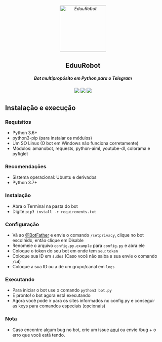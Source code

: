 <h6 align="center">
  <img src="https://i.imgur.com/tosnDbv.png" alt="EduuRobot" height="150px">
  <h2 align="center">EduuRobot</h2>
  <h5 align="center">Bot multipropósito em Python para o Telegram</h5>
</h6>
<h6 align="center">
  <a href="https://t.me/EduuRobot"><img src="https://img.shields.io/badge/Versão-v1.0 Beta-0688CB.svg" /></a>
  <a href="https://t.me/AmanoChat"><img src="https://img.shields.io/badge/Support-Chat-0688CB.svg" /></a>
  <a href="https://t.me/AmanoChat"><img src="https://img.shields.io/badge/Telegram-Channel-0688CB.svg" /></a>
</h6>

## Instalação e execução


### Requisitos

- Python 3.6+
- python3-pip (para instalar os módulos)
- Um SO Linux (O bot em Windows não funciona corretamente)
- Módulos: amanobot, requests, python-aiml, youtube-dl, colorama e pyfiglet


### Recomendações

- Sistema operacional: Ubuntu e derivados
- Python 3.7+


### Instalação

- Abra o Terminal na pasta do bot
- Digite ```pip3 install -r requirements.txt```


### Configuração

- Vá ao [@BotFather](https://t.me/BotFather) e envie o comando `/setprivacy`, clique no bot escolhido, então clique em Disable
- Renomeie o arquivo `config.py.example` para `config.py` e abra ele
- Coloque o token do seu bot em onde tem `seu:token`
- Coloque sua ID em `sudos` (Caso você não saiba a sua envie o comando `/id`)
- Coloque a sua ID ou a de um grupo/canal em `logs`


### Executando

- Para iniciar o bot use o comando ```python3 bot.py```
- E pronto! o bot agora está executando
- Agora você pode ir para os sites informados no config.py e conseguir as keys para comandos especiais (opcionais)


### Nota

- Caso encontre algum bug no bot, crie um issue [aqui](https://github.com/AmanoTeam/EduuRobot/issues) ou envie /bug + o erro que você está tendo.
